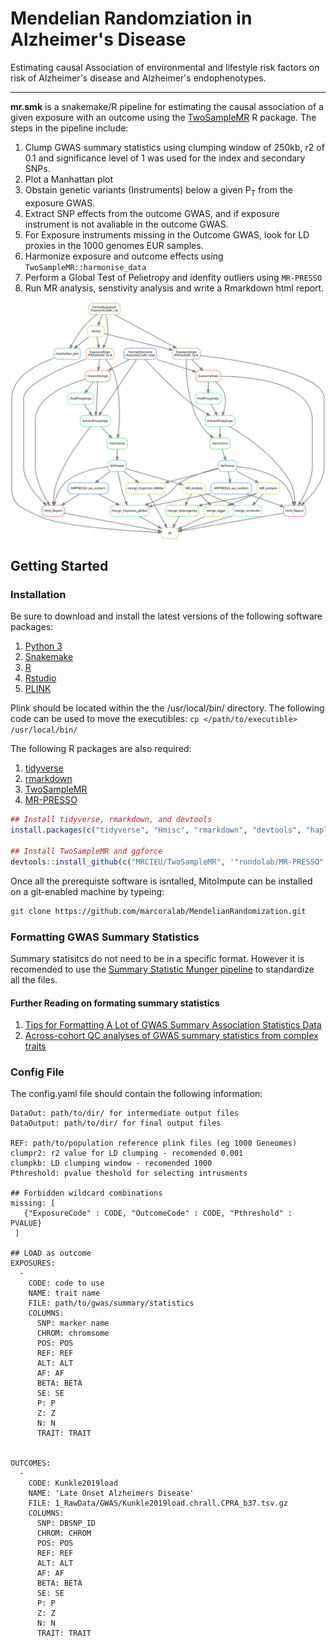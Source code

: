 # Mendelian Randomziation in Alzheimer's Disease
Estimating causal Association of environmental and lifestyle risk factors on risk of Alzheimer's disease and Alzheimer's endophenotypes.

---

**mr.smk** is a snakemake/R pipeline for estimating the causal association of a given exposure with an outcome using the [TwoSampleMR](https://mrcieu.github.io/TwoSampleMR) R package. The steps in the pipeline include:

1. Clump GWAS summary statistics using clumping window of 250kb, r2 of 0.1 and significance level of 1 was used for the index and secondary SNPs.
2. Plot a Manhattan plot
3. Obstain genetic variants (Instruments) below a given P<sub>T</sub> from the exposure GWAS.
4. Extract SNP effects from the outcome GWAS, and if exposure instrument is not avaliable in the outcome GWAS.
5. For Exposure instruments missing in the Outcome GWAS, look for LD proxies in the 1000 genomes EUR samples.
6. Harmonize exposure and outcome effects using ```TwoSampleMR::harmonise_data```
7. Perform a Global Test of Pelietropy and idenfity outliers using ```MR-PRESSO```
8. Run MR analysis, senstivity analysis and write a Rmarkdown html report.

<img align="center" src=dag_mr.svg alt="DAG">


## Getting Started
### Installation
Be sure to download and install the latest versions of the following software packages:
1. [Python 3](https://www.python.org/downloads/)
2. [Snakemake](https://snakemake.readthedocs.io/en/stable/getting_started/installation.html)
3. [R](https://cran.r-project.org/)
4. [Rstudio](https://www.rstudio.com/products/rstudio/download/)
5. [PLINK](https://www.cog-genomics.org/plink2)

Plink should be located within the the /usr/local/bin/ directory. The following code can be used to move the executibles: ```cp </path/to/executible> /usr/local/bin/```

The following R packages are also required:
1. [tidyverse](https://www.tidyverse.org/packages/)
2. [rmarkdown](https://cran.r-project.org/web/packages/rmarkdown/index.html)
3. [TwoSampleMR](https://github.com/MRCIEU/TwoSampleMR)
4. [MR-PRESSO](https://github.com/rondolab/MR-PRESSO)

```r
## Install tidyverse, rmarkdown, and devtools
install.packages(c("tidyverse", "Hmisc", "rmarkdown", "devtools", "haploR"))

## Install TwoSampleMR and ggforce
devtools::install_github(c("MRCIEU/TwoSampleMR", '"rondolab/MR-PRESSO"'))
```

Once all the prerequiste software is isntalled, MitoImpute can be installed on a git-enabled machine by typeing:

```bash
git clone https://github.com/marcoralab/MendelianRandomization.git
```

### Formatting GWAS Summary Statistics
Summary statisitcs do not need to be in a specific format. However it is recomended to use the [Summary Statistic Munger pipeline](https://github.com/marcoralab/sumstats_munger) to standardize all the files.


#### Further Reading on formating summary statistics
1. [Tips for Formatting A Lot of GWAS Summary Association Statistics Data](http://huwenboshi.github.io/data%20management/2017/11/23/tips-for-formatting-gwas-summary-stats.html)
2. [Across-cohort QC analyses of GWAS summary statistics from complex traits](https://doi.org/10.1038/ejhg.2016.106)

### Config File
The config.yaml file should contain the following information:
```
DataOut: path/to/dir/ for intermediate output files
DataOutput: path/to/dir/ for final output files

REF: path/to/population reference plink files (eg 1000 Geneomes)
clumpr2: r2 value for LD clumping - recomended 0.001
clumpkb: LD clumping window - recomended 1000
Pthreshold: pvalue theshold for selecting intrusments

## Forbidden wildcard combinations
missing: [
   {"ExposureCode" : CODE, "OutcomeCode" : CODE, "Pthreshold" : PVALUE}
 ]

## LOAD as outcome
EXPOSURES:
  -
    CODE: code to use
    NAME: trait name
    FILE: path/to/gwas/summary/statistics
    COLUMNS:
      SNP: marker name
      CHROM: chromsome
      POS: POS
      REF: REF
      ALT: ALT
      AF: AF
      BETA: BETA
      SE: SE
      P: P
      Z: Z
      N: N
      TRAIT: TRAIT


OUTCOMES:
  -
    CODE: Kunkle2019load
    NAME: 'Late Onset Alzheimers Disease'
    FILE: 1_RawData/GWAS/Kunkle2019load.chrall.CPRA_b37.tsv.gz
    COLUMNS:
      SNP: DBSNP_ID
      CHROM: CHROM
      POS: POS
      REF: REF
      ALT: ALT
      AF: AF
      BETA: BETA
      SE: SE
      P: P
      Z: Z
      N: N
      TRAIT: TRAIT

```

